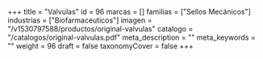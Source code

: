 +++
title = "Valvulas"
id = 96
marcas = []
familias = ["Sellos Mecánicos"]
industrias = ["Biofarmaceuticos"]
imagen = "/v1530797588/productos/original-valvulas"
catalogo = "/catalogos/original-valvulas.pdf"
meta_description = ""
meta_keywords = ""
weight = 96
draft = false
taxonomyCover = false
+++
